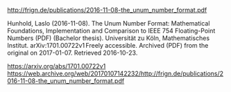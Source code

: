 
http://frign.de/publications/2016-11-08-the_unum_number_format.pdf

Hunhold, Laslo (2016-11-08). The Unum Number Format: Mathematical Foundations, Implementation and Comparison to IEEE 754 Floating-Point Numbers (PDF) (Bachelor thesis). Universität zu Köln, Mathematisches Institut. arXiv:1701.00722v1 Freely accessible. Archived (PDF) from the original on 2017-01-07. Retrieved 2016-10-23.

https://arxiv.org/abs/1701.00722v1
https://web.archive.org/web/20170107142232/http://frign.de/publications/2016-11-08-the_unum_number_format.pdf
